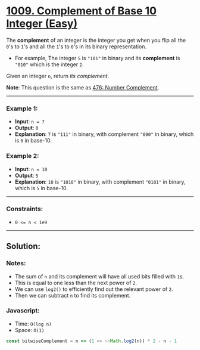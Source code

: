# [1009. Complement of Base 10 Integer (Easy)](https://leetcode.com/problems/complement-of-base-10-integer/)

The **complement** of an integer is the integer you get when you flip all the `0`'s to `1`'s and all the `1`'s to `0`'s in its binary representation.
 - For example, The integer `5` is `"101"` in binary and its **complement** is `"010"` which is the integer `2`.

Given an integer `n`, return _its complement_.

**Note**: This question is the same as [476: Number Complement](https://leetcode.com/problems/number-complement/).
 
---
### Example 1:
 - **Input**: `n = 7`
 - **Output**: `0`
 - **Explanation**: `7` is `"111"` in binary, with complement `"000"` in binary, which is `0` in base-10.

### Example 2:
 - **Input**: `n = 10`
 - **Output**: `5`
 - **Explanation**: `10` is `"1010"` in binary, with complement `"0101"` in binary, which is `5` in base-10.

---
### Constraints:
 - `0 <= n < 1e9`
    
---
## Solution:
### Notes:
 - The sum of `n` and its complement will have all used bits filled with `1`s.
 - This is equal to one less than the next power of `2`.
 - We can use `log2()` to efficiently find out the relevant power of `2`.
 - Then we can subtract `n` to find its complement.

### Javascript:
 - Time: `O(log n)`
 - Space: `O(1)`

```js
const bitwiseComplement = n => (1 << ~~Math.log2(n)) * 2 - n - 1
```
